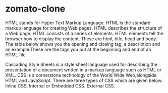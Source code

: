 # zomato-clone
HTML stands for Hyper Text Markup Language.
HTML is the standard markup language for creating Web pages.
HTML describes the structure of a Web page.
HTML consists of a series of elements.
HTML elements tell the browser how to display the content.
 These are html, title, head and body. The table below shows you the opening and closing tag, 
 a description and an example.These are the tags you put at the beginning and end of an HTML file.
 
Cascading Style Sheets is a style sheet language used for describing the presentation of a 
document written in a markup language such as HTML or XML. CSS is a cornerstone technology of 
the World Wide Web,alongside HTML and JavaScript.
There are three types of CSS which are given below: Inline CSS. Internal or Embedded CSS. External CSS.
